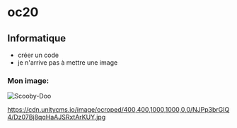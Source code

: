 # oc20
## Informatique
* créer un code
* je n'arrive pas à mettre une image
### Mon image:
![Scooby-Doo](images/scooby.jpeg)

https://cdn.unitycms.io/image/ocroped/400,400,1000,1000,0,0/NJPp3brGIQ4/Dz07Bj8qqHaAJSRxtArKUY.jpg
